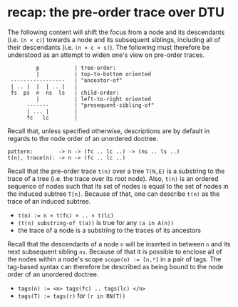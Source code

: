 
<!-- ======================================================================= -->
# recap: the pre-order trace over DTU

The following content will shift the focus from a node and its descendants (i.e.
`(n × c)`) towards a node and its subsequent siblings, including all of their
descendants (i.e. `(n × c × s)`). The following must therefore be understood
as an attempt to widen one's view on pre-order traces.

```
         p           | tree-order:
         |           | top-to-bottom oriented
 -----------------   | "ancestor-of"
 | .. |  |  | .. |   |
 fs  ps  n  ns  ls   | child-order:
         |           | left-to-right oriented
      -------        | "presequent-sibling-of"
      | ... |        |
      fc   lc        |
```

Recall that, unless specified otherwise, descriptions are by default in regards
to the node order of an unordered doctree.

```
pattern:        -> n -> (fc .. lc ..) -> (ns .. ls ..)
t(n), trace(n): -> n -> (fc .. lc ..)
```

Recall that the pre-order trace `t(n)` over a tree `T(N,E)` is a substring to
the trace of a tree (i.e. the trace over its root node). Also, `t(n)` is an
ordered sequence of nodes such that its set of nodes is equal to the set of
nodes in the induced subtree `T[n]`. Because of that, one can describe `t(n)`
as the trace of an induced subtree.

* `t(n) := n × t(fc) × .. × t(lc)`
* `(t(n) substring-of t(a))` is true for any `(a in A(n))`
* the trace of a node is a substring to the traces of its ancestors

Recall that the descendants of a node `n` will be inserted in between `n` and
its next subsequent sibling `ns`. Because of that it is possible to enclose
all of the nodes within a node's scope `scope(n) := [n,*]` in a pair of tags.
The tag-based syntax can therefore be described as being bound to the node
order of an unordered doctree.

* `tags(n) := <n> tags(fc) .. tags(lc) </n>`
* `tags(T) := tags(r)` for `(r in RN(T))`
